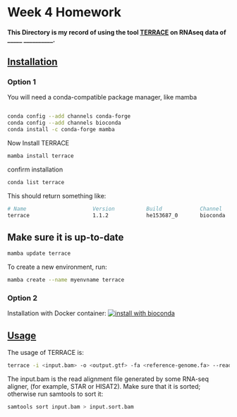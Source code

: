 # Week 4 Homework
#### This Directory is my record of using the tool [TERRACE](https://github.com/Shao-Group/TERRACE) on RNAseq data of _____ __________. 

## [Installation](https://bioconda.github.io/recipes/terrace/README.html)
### Option 1 

You will need a conda-compatible package manager, like mamba

```bash

conda config --add channels conda-forge
conda config --add channels bioconda
conda install -c conda-forge mamba

```
Now Install TERRACE

```bash
mamba install terrace
```

confirm installation 

```bash
conda list terrace
```
This should return something like:
```bash
# Name                     Version          Build            Channel
terrace                    1.1.2            he153687_0       bioconda
```

## Make sure it is up-to-date
```bash
mamba update terrace
```

To create a new environment, run:
```bash
mamba create --name myenvname terrace
```



### Option 2
Installation with Docker container:
[![install with bioconda](https://img.shields.io/badge/install%20with-bioconda-brightgreen.svg?style=flat)](http://bioconda.github.io/recipes/terrace/README.html)






## [Usage](https://github.com/Shao-Group/TERRACE?tab=readme-ov-file#usage)



The usage of TERRACE is:
```bash
terrace -i <input.bam> -o <output.gtf> -fa <reference-genome.fa> --read_length <length-of-paired-end-reads> -r [reference_annotation.gtf] -fe [feature_file] [options]
```
The input.bam is the read alignment file generated by some RNA-seq aligner, (for example, STAR or HISAT2). Make sure that it is sorted; otherwise run samtools to sort it:
```bash
samtools sort input.bam > input.sort.bam
```















